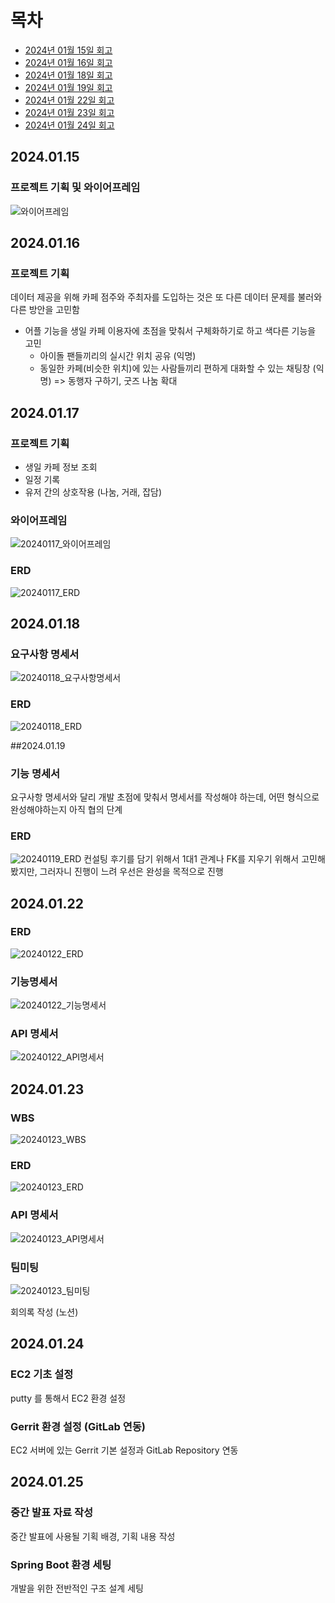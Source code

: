 # 목차
- [2024년 01월 15일 회고](https://lab.ssafy.com/s10-webmobile4-sub2/S10P12A301/-/blob/master/namhyemi/README.md#anchor-20240115)
- [2024년 01월 16일 회고](https://lab.ssafy.com/s10-webmobile4-sub2/S10P12A301/-/blob/master/namhyemi/README.md#anchor-20240116)
- [2024년 01월 18일 회고](https://lab.ssafy.com/s10-webmobile4-sub2/S10P12A301/-/blob/master/namhyemi/README.md#anchor-20240118)
- [2024년 01월 19일 회고](https://lab.ssafy.com/s10-webmobile4-sub2/S10P12A301/-/blob/master/namhyemi/README.md#anchor-20240119)
- [2024년 01월 22일 회고](https://lab.ssafy.com/s10-webmobile4-sub2/S10P12A301/-/blob/master/namhyemi/README.md#anchor-20240122)
- [2024년 01월 23일 회고](https://lab.ssafy.com/s10-webmobile4-sub2/S10P12A301/-/blob/master/namhyemi/README.md#anchor-20240123)
- [2024년 01월 24일 회고](https://lab.ssafy.com/s10-webmobile4-sub2/S10P12A301/-/blob/master/namhyemi/README.md#anchor-20240124)

## 2024.01.15 
### 프로젝트 기획 및 와이어프레임

![와이어프레임](/uploads/9ed17374f1a0891e0744dff749c7453a/롤링.png)

## 2024.01.16 
### 프로젝트 기획

데이터 제공을 위해 카페 점주와 주최자를 도입하는 것은 또 다른 데이터 문제를 불러와 다른 방안을 고민함
- 어플 기능을 생일 카페 이용자에 초점을 맞춰서 구체화하기로 하고 색다른 기능을 고민
    - 아이돌 팬들끼리의 실시간 위치 공유 (익명)
    - 동일한 카페(비슷한 위치)에 있는 사람들끼리 편하게 대화할 수 있는 채팅창 (익명) => 동행자 구하기, 굿즈 나눔 확대


## 2024.01.17
### 프로젝트 기획
- 생일 카페 정보 조회
- 일정 기록
- 유저 간의 상호작용 (나눔, 거래, 잡담)


### 와이어프레임
![20240117_와이어프레임](/uploads/382116282665f583abc189dbaf44ab6c/20240117_와이어프레임.PNG)

### ERD
![20240117_ERD](/uploads/683cf0b9e69668b4103281f4e2123195/20240117_ERD.png)


## 2024.01.18
### 요구사항 명세서
![20240118_요구사항명세서](/uploads/59ac1da7b58f63c52a3106debd937468/20240118_요구사항명세서.PNG)

### ERD
![20240118_ERD](/uploads/0cb7984f9994fcd216627caa49124a11/20240118_ERD.PNG)


##2024.01.19
### 기능 명세서
요구사항 명세서와 달리 개발 초점에 맞춰서 명세서를 작성해야 하는데, 어떤 형식으로 완성해야하는지 아직 협의 단계

### ERD
![20240119_ERD](/uploads/5c74946973d83dd8ef75062cb418a299/20240119_ERD.PNG)
컨설팅 후기를 담기 위해서 1대1 관계나 FK를 지우기 위해서 고민해봤지만, 그러자니 진행이 느려 우선은 완성을 목적으로 진행


## 2024.01.22
### ERD
![20240122_ERD](/uploads/32db4b483aa498ea88369cd0b1a91e61/20240122_ERD.PNG)

### 기능명세서
![20240122_기능명세서](/uploads/89f3e8eed124e3f7b7506618f17ace96/20240122_기능명세서.PNG)

### API 명세서
![20240122_API명세서](/uploads/072610077b536c64eb863f338109e9b9/20240122_API명세서.PNG)


## 2024.01.23
### WBS
![20240123_WBS](/uploads/a4e63b3c284e340ec3ee279bc6493ef5/image.png)

### ERD
![20240123_ERD](/uploads/019a4295ec6064a8f6904915f9d8eb63/image.png)

### API 명세서
![20240123_API명세서](/uploads/ad103f8f88700df1bea8c7fa4f933cc2/image.png)

### 팀미팅
![20240123_팀미팅](/uploads/28ddda586caff1be144d9095cdca0a28/image.png)

회의록 작성 (노션)


## 2024.01.24
### EC2 기초 설정
putty 를 통해서 EC2 환경 설정

### Gerrit 환경 설정 (GitLab 연동) 
EC2 서버에 있는 Gerrit 기본 설정과 GitLab Repository 연동


## 2024.01.25
### 중간 발표 자료 작성
중간 발표에 사용될 기획 배경, 기획 내용 작성

### Spring Boot 환경 세팅
개발을 위한 전반적인 구조 설계 세팅

